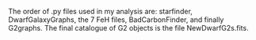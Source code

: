 The order of .py files used in my analysis are: starfinder, DwarfGalaxyGraphs, the 7 FeH files, BadCarbonFinder, and finally G2graphs. The final catalogue of G2 objects is the file NewDwarfG2s.fits.
